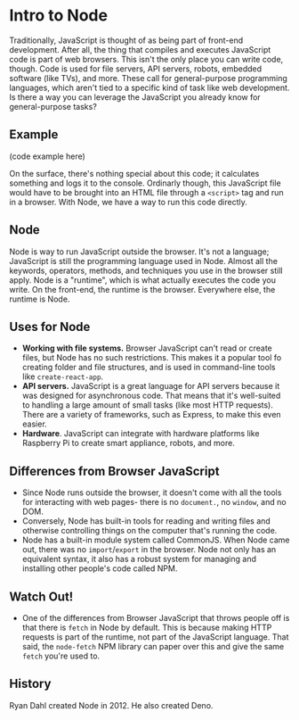 # Intro to Node

Traditionally, JavaScript is thought of as being part of front-end development. After all, the thing that compiles and executes JavaScript code is part of web browsers. This isn't the only place you can write code, though. Code is used for file servers, API servers, robots, embedded software (like TVs), and more. These call for general-purpose programming languages, which aren't tied to a specific kind of task like web development. Is there a way you can leverage the JavaScript you already know for general-purpose tasks?

## Example

(code example here)

On the surface, there's nothing special about this code; it calculates something and logs it to the console. Ordinarly though, this JavaScript file would have to be brought into an HTML file through a `<script>` tag and run in a browser. With Node, we have a way to run this code directly.

## Node

Node is way to run JavaScript outside the browser. It's not a language; JavaScript is still the programming language used in Node. Almost all the keywords, operators, methods, and techniques you use in the browser still apply. Node is a "runtime", which is what actually executes the code you write. On the front-end, the runtime is the browser. Everywhere else, the runtime is Node.

## Uses for Node

* **Working with file systems.** Browser JavaScript can't read or create files, but Node has no such restrictions. This makes it a popular tool fo creating folder and file structures, and is used in command-line tools like `create-react-app`.
* **API servers.** JavaScript is a great language for API servers because it was designed for asynchronous code. That means that it's well-suited to handling a large amount of small tasks (like most HTTP requests). There are a variety of frameworks, such as Express, to make this even easier.
* **Hardware**. JavaScript can integrate with hardware platforms like Raspberry Pi to create smart appliance, robots, and more.

## Differences from Browser JavaScript

* Since Node runs outside the browser, it doesn't come with all the tools for interacting with web pages- there is no `document.`, no `window`, and no DOM.
* Conversely, Node has built-in tools for reading and writing files and otherwise controlling things on the computer that's running the code.
* Node has a built-in module system called CommonJS. When Node came out, there was no `import`/`export` in the browser. Node  not only has an equivalent syntax, it also has a robust system for managing and installing other people's code called NPM.

## Watch Out!

* One of the differences from Browser JavaScript that throws people off is that there is `fetch` in Node by default. This is because making HTTP requests is part of the runtime, not part of the JavaScript language. That said, the `node-fetch` NPM library can paper over this and give the same `fetch` you're used to.

## History

Ryan Dahl created Node in 2012. He also created Deno.
